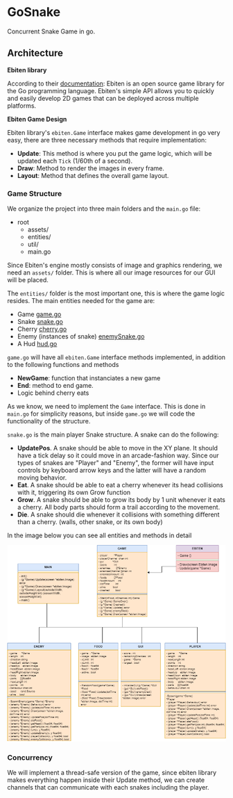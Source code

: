 # GoSnake

Concurrent Snake Game in go.

## Architecture
**Ebiten library**

According to their [documentation](https://github.com/hajimehoshi/ebiten/): Ebiten is an open source game library for the Go programming language. Ebiten's simple API allows you to quickly and easily develop 2D games that can be deployed across multiple platforms.

**Ebiten Game Design**

Ebiten library's `ebiten.Game` interface makes game development in go very easy, there are three necessary methods that require implementation:
* **Update**: This method is where you put the game logic, which will be updated each `Tick` (1/60th of a second).
* **Draw**: Method to render the images in every frame. 
* **Layout**: Method that defines the overall game layout.


### Game Structure
We organize the project into three main folders and the `main.go` file: 

* root 
    * assets/
    * entities/
    * util/
    * main.go

Since Ebiten's engine mostly consists of image and graphics rendering, we need an `assets/` folder. This is where all our image resources for our GUI will be placed.

The `entities/` folder is the most important one, this is where the game logic resides. The main entities needed for the game are:
* Game [game.go](https://github.com/DiegoSolorzanoO/GoSnake/blob/master/entities/game.go)
* Snake [snake.go](https://github.com/DiegoSolorzanoO/GoSnake/blob/master/entities/snake.go)
* Cherry [cherry.go](https://github.com/DiegoSolorzanoO/GoSnake/blob/master/entities/cherry.go)
* Enemy (instances of snake) [enemySnake.go](https://github.com/DiegoSolorzanoO/GoSnake/blob/master/entities/enemySnake.go)
* A Hud [hud.go](https://github.com/DiegoSolorzanoO/GoSnake/blob/master/entities/hud.go)

`game.go` will have all `ebiten.Game` interface methods implemented, in addition to the following functions and methods 
* **NewGame**: function that instanciates a new game
* **End**: method to end game.
* Logic behind cherry eats

As we know, we need to implement the `Game` interface. This is done in `main.go` for simplicity reasons, but inside `game.go` we will code the functionality of the structure.

`snake.go` is the main player Snake structure. A snake can do the following:
* **UpdatePos**. A snake should be able to move in the XY plane. It should have a tick delay so it could move in an arcade-fashion way. Since our types of snakes are "Player" and "Enemy", the former will have input controls by keyboard arrow keys and the latter will have a random moving behavior.
* **Eat**. A snake should be able to eat a cherry whenever its head collisions with it, triggering its own Grow function
* **Grow**. A snake should be able to grow its body by 1 unit whenever it eats a cherry. All body parts should form a trail according to the movement.
* **Die**. A snake should die whenever it collisions with something different than a cherry. (walls, other snake, or its own body)

In the image below you can see all entities and methods in detail

![uml](uml.png)

### Concurrency

We will implement a thread-safe version of the game, since ebiten library makes everything happen inside their Update method, we can create channels that can communicate with each snakes including the player.
